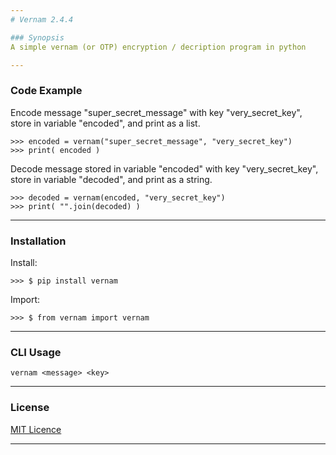 ```yaml
---
# Vernam 2.4.4

### Synopsis
A simple vernam (or OTP) encryption / decription program in python

---
```

### Code Example
Encode message "super_secret_message" with key "very_secret_key", store in variable "encoded", and print as a list.
~~~
>>> encoded = vernam("super_secret_message", "very_secret_key")
>>> print( encoded )
~~~

Decode message stored in variable "encoded" with key "very_secret_key", store in variable "decoded", and print as a string.
~~~
>>> decoded = vernam(encoded, "very_secret_key")
>>> print( "".join(decoded) )
~~~
---
### Installation
Install:
~~~
>>> $ pip install vernam
~~~
Import:
~~~
>>> $ from vernam import vernam
~~~
---
### CLI Usage
~~~
vernam <message> <key>
~~~
---
### License
[MIT Licence](https://choosealicense.com/licenses/mit/#)

---